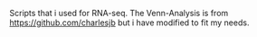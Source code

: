Scripts that i used for RNA-seq.
The Venn-Analysis is from https://github.com/charlesjb but i have modified to fit my needs.


